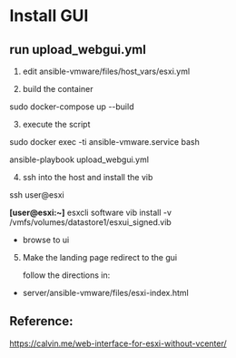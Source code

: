 # Install GUI

## run upload_webgui.yml

1. edit ansible-vmware/files/host_vars/esxi.yml

2. build the container

sudo docker-compose up --build

3. execute the script

sudo docker exec -ti ansible-vmware.service bash

ansible-playbook upload_webgui.yml

4. ssh into the host and install the vib

ssh user@esxi

**[user@esxi:~]** esxcli software vib install -v /vmfs/volumes/datastore1/esxui_signed.vib

 - browse to ui

5. Make the landing page redirect to the gui

   follow the directions in:

 - server/ansible-vmware/files/esxi-index.html

## Reference:

https://calvin.me/web-interface-for-esxi-without-vcenter/

